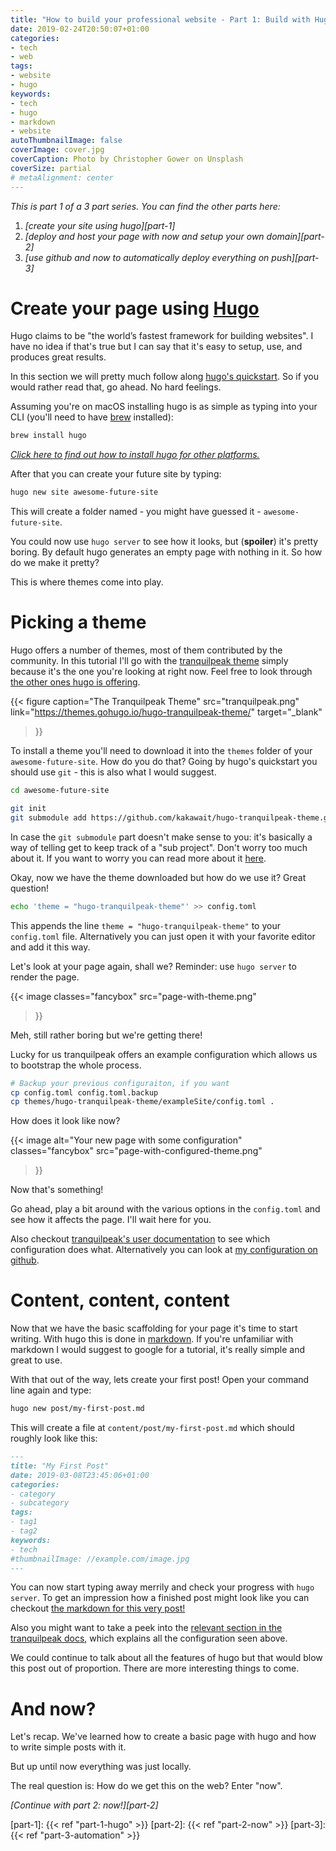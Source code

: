 ```yaml
---
title: "How to build your professional website - Part 1: Build with Hugo"
date: 2019-02-24T20:50:07+01:00
categories:
- tech
- web
tags:
- website
- hugo
keywords:
- tech
- hugo
- markdown
- website
autoThumbnailImage: false
coverImage: cover.jpg
coverCaption: Photo by Christopher Gower on Unsplash
coverSize: partial
# metaAlignment: center
---
```


*This is part 1 of a 3 part series.*
*You can find the other parts here:*

1. *[create your site using hugo][part-1]*
2. *[deploy and host your page with now and setup your own domain][part-2]*
3. *[use github and now to automatically deploy everything on push][part-3]*

<!--toc-->

# Create your page using [Hugo][hugo]

Hugo claims to be "the world’s fastest framework for building websites".
I have no idea if that's true but I can say that it's easy to setup, use, and produces great results.
<!-- But I'm getting ahead of myself. -->
In this section we will pretty much follow along [hugo's quickstart](https://gohugo.io/getting-started/quick-start/).
So if you would rather read that, go ahead.
No hard feelings.

Assuming you're on macOS installing hugo is as simple as typing into your CLI (you'll need to have [brew](https://brew.sh/) installed):

```sh
brew install hugo
```

*[Click here to find out how to install hugo for other platforms.](https://gohugo.io/getting-started/installing)*

<!-- After that you can create the basic framework of your future site by typing: -->
After that you can create your future site by typing:

```sh
hugo new site awesome-future-site
```

<!-- This will create a folder called (you might have guessed it) `awesome-future-site`. -->
This will create a folder named - you might have guessed it - `awesome-future-site`.
<!-- You could now use `hugo server` to see how it looks, but **spoiler** that would be pretty boring. -->
You could now use `hugo server` to see how it looks, but (**spoiler**) it's pretty boring.
By default hugo generates an empty page with nothing in it.
So how do we make it pretty?

This is where themes come into play.

# Picking a theme

Hugo offers a number of themes, most of them contributed by the community.
In this tutorial I'll go with the [tranquilpeak theme](https://themes.gohugo.io/hugo-tranquilpeak-theme/) simply because it's the one you're looking at right now.
Feel free to look through [the other ones hugo is offering](https://themes.gohugo.io/).

{{<
  figure
    caption="The Tranquilpeak Theme"
    src="tranquilpeak.png"
    link="https://themes.gohugo.io/hugo-tranquilpeak-theme/"
    target="_blank"
>}}

To install a theme you'll need to download it into the `themes` folder of your `awesome-future-site`.
How do you do that?
Going by hugo's quickstart you should use `git` - this is also what I would suggest.

```sh
cd awesome-future-site

git init
git submodule add https://github.com/kakawait/hugo-tranquilpeak-theme.git themes/hugo-tranquilpeak-theme
```

In case the `git submodule` part doesn't make sense to you: it's basically a way of telling get to keep track of a "sub project".
Don't worry too much about it.
If you want to worry you can read more about it [here](https://git-scm.com/book/en/v2/Git-Tools-Submodules).

Okay, now we have the theme downloaded but how do we use it?
Great question!

```sh
echo 'theme = "hugo-tranquilpeak-theme"' >> config.toml
```

This appends the line `theme = "hugo-tranquilpeak-theme"` to your `config.toml` file.
Alternatively you can just open it with your favorite editor and add it this way.

Let's look at your page again, shall we?
Reminder: use `hugo server` to render the page.

{{<
  image
    classes="fancybox"
    src="page-with-theme.png"
>}}

Meh, still rather boring but we're getting there!

Lucky for us tranquilpeak offers an example configuration which allows us to bootstrap the whole process.

```sh
# Backup your previous configuraiton, if you want
cp config.toml config.toml.backup
cp themes/hugo-tranquilpeak-theme/exampleSite/config.toml .
```

<!-- How does it look like now (as a reminder, type `hugo server` into your command line)? -->
How does it look like now? 

{{<
  image
    alt="Your new page with some configuration"
    classes="fancybox"
    src="page-with-configured-theme.png"
 >}}

Now that's something!

<!-- From here on it should be easy to look into the `config.toml`  -->
<!-- Feel free to play a bit around with the `config.toml` and look how it affects the page. -->
Go ahead, play a bit around with the various options in the `config.toml` and see how it affects the page.
I'll wait here for you.

Also checkout [tranquilpeak's user documentation](https://github.com/kakawait/hugo-tranquilpeak-theme/blob/master/docs/user.md) to see which configuration does what.
Alternatively you can look at [my configuration on github](https://github.com/Zeeker/blog/blob/post/how-to-build-your-professional-website/config.yml).

# Content, content, content

Now that we have the basic scaffolding for your page it's time to start writing.
With hugo this is done in [markdown][markdown].
If you're unfamiliar with markdown I would suggest to google for a tutorial, it's really simple and great to use.

With that out of the way, lets create your first post!
Open your command line again and type:

```sh
hugo new post/my-first-post.md
```

This will create a file at `content/post/my-first-post.md` which should roughly look like this:

```markdown
---
title: "My First Post"
date: 2019-03-08T23:45:06+01:00
categories:
- category
- subcategory
tags:
- tag1
- tag2
keywords:
- tech
#thumbnailImage: //example.com/image.jpg
---


```

<!-- ;;; Write more here! -->

You can now start typing away merrily and check your progress with `hugo server`.
To get an impression how a finished post might look like you can checkout [the markdown for this very post!](https://github.com/Zeeker/blog/blob/master/content/post/how-to-build-your-professional-website/index.md)

Also you might want to take a peek into the [relevant section in the tranquilpeak docs](https://github.com/kakawait/hugo-tranquilpeak-theme/blob/master/docs/user.md#writing-posts), which explains all the configuration seen above.

We could continue to talk about all the features of hugo but that would blow this post out of proportion.
There are more interesting things to come.

# And now?

<!-- Before we go on to the next section (hosting) let's quickly recap what we learned. -->
Let's recap.
We've learned how to create a basic page with hugo and how to write simple posts with it.
<!-- REPHRASE -->
But up until now everything was just locally.

The real question is: How do we get this on the web?
Enter "now".

*[Continue with part 2: now!][part-2]*

[hugo]: https://gohugo.io/
[now]: https://zeit.co/now
[github]: http://github.com/
[markdown]: https://daringfireball.net/projects/markdown/
[now]: https://zeit.co/now
[sw-blog]: https://blog.saschawolf.me/

[part-1]: {{< ref "part-1-hugo" >}}
[part-2]: {{< ref "part-2-now" >}}
[part-3]: {{< ref "part-3-automation" >}}
